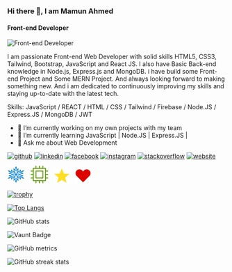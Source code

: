 ### Hi there 👋, I am Mamun Ahmed
#### Front-end Developer
![Front-end Developer](https://i.postimg.cc/QtVJFwpd/Mamun-ahmed-2.png)

I am passionate Front-end Web Developer with solid skills HTML5, CSS3, Tailwind, Bootstrap, JavaScript and React JS. I also have Basic Back-end knowledge in Node.js, Express.js and MongoDB. i have build some Front-end Project and Some MERN Project. And always looking forward to making something new. 
And i am dedicated to continuously improving my skills and staying up-to-date with the latest tech.

Skills: JavaScript / REACT / HTML / CSS / Tailwind / Firebase / Node.JS / Express.JS /  MongoDB / JWT

- 🔭 I’m currently working on my own projects with my team 
- 🌱 I’m currently learning JavaScript | Node.JS | Express.JS |  
- 💬 Ask me about Web Development 


[<img src='https://cdn.jsdelivr.net/npm/simple-icons@3.0.1/icons/github.svg' alt='github' height='40'>](https://github.com/devmamunbd)  [<img src='https://cdn.jsdelivr.net/npm/simple-icons@3.0.1/icons/linkedin.svg' alt='linkedin' height='40'>](https://www.linkedin.com/in/devmamunbd/)  [<img src='https://cdn.jsdelivr.net/npm/simple-icons@3.0.1/icons/facebook.svg' alt='facebook' height='40'>](https://www.facebook.com/devmamunbd)  [<img src='https://cdn.jsdelivr.net/npm/simple-icons@3.0.1/icons/instagram.svg' alt='instagram' height='40'>](https://www.instagram.com/dymamunbd/)  [<img src='https://cdn.jsdelivr.net/npm/simple-icons@3.0.1/icons/stackoverflow.svg' alt='stackoverflow' height='40'>](https://stackoverflow.com/users/devmamunbd)  [<img src='https://cdn.jsdelivr.net/npm/simple-icons@3.0.1/icons/icloud.svg' alt='website' height='40'>](https://devmeportfolio.netlify.app/)  

<a href='https://archiveprogram.github.com/'><img src='https://raw.githubusercontent.com/acervenky/animated-github-badges/master/assets/acbadge.gif' width='40' height='40'></a> <a href='https://docs.github.com/en/developers'><img src='https://raw.githubusercontent.com/acervenky/animated-github-badges/master/assets/devbadge.gif' width='40' height='40'></a> <a href='https://stars.github.com/'><img src='https://raw.githubusercontent.com/acervenky/animated-github-badges/master/assets/starbadge.gif' width='35' height='35'></a> <a href='https://docs.github.com/en/github/supporting-the-open-source-community-with-github-sponsors'><img src='https://raw.githubusercontent.com/acervenky/animated-github-badges/master/assets/sponsorbadge.gif' width='35' height='35'></a> 

[![trophy](https://github-profile-trophy.vercel.app/?username=devmamunbd)](https://github.com/ryo-ma/github-profile-trophy)

[![Top Langs](https://github-readme-stats.vercel.app/api/top-langs/?username=devmamunbd)](https://github.com/anuraghazra/github-readme-stats)

![GitHub stats](https://github-readme-stats.vercel.app/api?username=devmamunbd&show_icons=true&count_private=true)  

![Vaunt Badge](https://api.vaunt.dev/v1/github/entities/devmamunbd/contributions?format=svg&private=true)  

![GitHub metrics](https://metrics.lecoq.io/devmamunbd)  

![GitHub streak stats](https://streak-stats.demolab.com/?user=devmamunbd)  

